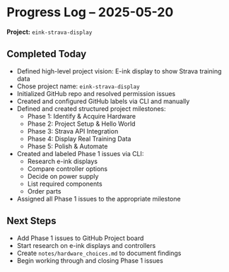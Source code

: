 # Progress Log – 2025-05-20

**Project:** `eink-strava-display`

## Completed Today
- Defined high-level project vision: E-ink display to show Strava training data
- Chose project name: `eink-strava-display`
- Initialized GitHub repo and resolved permission issues
- Created and configured GitHub labels via CLI and manually
- Defined and created structured project milestones:
  - Phase 1: Identify & Acquire Hardware
  - Phase 2: Project Setup & Hello World
  - Phase 3: Strava API Integration
  - Phase 4: Display Real Training Data
  - Phase 5: Polish & Automate
- Created and labeled Phase 1 issues via CLI:
  - Research e-ink displays
  - Compare controller options
  - Decide on power supply
  - List required components
  - Order parts
- Assigned all Phase 1 issues to the appropriate milestone

## Next Steps
- Add Phase 1 issues to GitHub Project board
- Start research on e-ink displays and controllers
- Create `notes/hardware_choices.md` to document findings
- Begin working through and closing Phase 1 issues
